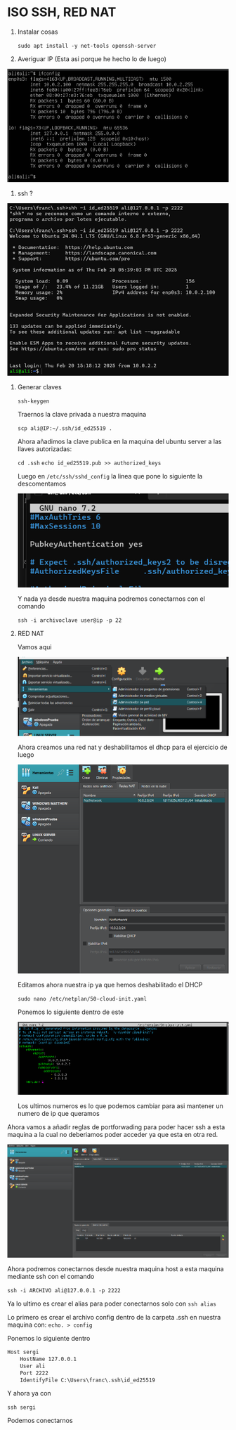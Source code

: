 # ISO SSH, RED NAT

1. Instalar cosas
    
    `sudo apt install -y net-tools openssh-server` 
    
2. Averiguar IP (Esta asi porque he hecho lo de luego)

![image.png](/img/ssh1/image.png)

1. ssh ?

![image.png](/img/ssh1/image%201.png)

1. Generar claves
    
    `ssh-keygen`
    
    Traernos la clave privada a nuestra maquina
    
    `scp ali@IP:~/.ssh/id_ed25519 .` 
    
    Ahora añadimos la clave publica en la maquina del ubuntu server a las llaves autorizadas:
    
    `cd .ssh`
    `echo id_ed25519.pub >> authorized_keys` 
    
    Luego en `/etc/ssh/sshd_config` la linea que pone lo siguiente la descomentamos
    
    ![image.png](/img/ssh1/image%202.png)
    
    Y nada ya desde nuestra maquina podremos conectarnos con el comando
    
    `ssh -i archivoclave user@ip -p 22` 
    
2.  RED NAT
    
    Vamos aqui 
    
    ![image.png](/img/ssh1/image%203.png)
    
    Ahora creamos una red nat y deshabilitamos el dhcp para el ejercicio de luego
    
    ![image.png](/img/ssh1/image%204.png)
    
    Editamos ahora nuestra ip ya que hemos deshabilitado el DHCP 
    
    `sudo nano /etc/netplan/50-cloud-init.yaml` 
    
    Ponemos lo siguiente dentro de este
    
    ![image.png](/img/ssh1/image%205.png)
    
    Los ultimos numeros es lo que podemos cambiar para asi mantener un numero de ip que queramos
    

Ahora vamos a añadir reglas de portforwading para poder hacer ssh a esta maquina a la cual no deberiamos poder acceder ya que esta en otra red.

![image.png](/img/ssh1/image%206.png)

Ahora podremos conectarnos desde nuestra maquina host a esta maquina mediante ssh con el comando 

`ssh -i ARCHIVO ali@127.0.0.1 -p 2222` 

Ya lo ultimo es crear el alias para poder conectarnos solo con `ssh alias` 

Lo primero es crear el archivo config dentro de la carpeta .ssh en nuestra maquina con:
`echo. > config`

Ponemos lo siguiente dentro

```
Host sergi
	HostName 127.0.0.1 
	User ali
	Port 2222
	IdentifyFile C:\Users\franc\.ssh\id_ed25519
```

Y ahora ya con 

`ssh sergi` 

Podemos conectarnos